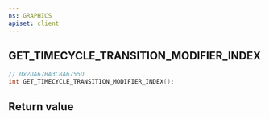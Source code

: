 ```yaml
---
ns: GRAPHICS
apiset: client
---
```

## GET_TIMECYCLE_TRANSITION_MODIFIER_INDEX

```c
// 0x2DA67BA3C8A6755D
int GET_TIMECYCLE_TRANSITION_MODIFIER_INDEX();
```



## Return value


